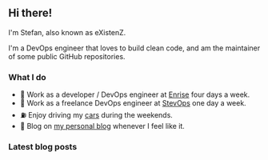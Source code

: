 ## Hi there!

I'm Stefan, also known as eXistenZ.

I'm a DevOps engineer that loves to build clean code, and am the maintainer of some public GitHub repositories.

### What I do

* :yellow_heart: Work as a developer / DevOps engineer at <a href="https://github.com/Enrise" target="_blank">Enrise</a> four days a week.
* :blue_heart: Work as a freelance DevOps engineer at <a href="https://github.com/StevOpsNL" target="_blank">StevOps</a> one day a week.
* :fuelpump: Enjoy driving my <a href="https://www.instagram.com/bunch_of_bimmers/" target="_blank">cars</a> during the weekends.
* :newspaper: Blog on <a href="https://stefan-van-essen.nl" target="_blank">my personal blog</a> whenever I feel like it.

### Latest blog posts
<!-- BLOG-POST-LIST:START -->
<!-- BLOG-POST-LIST:END -->

